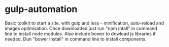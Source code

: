 # gulp-automation
Basic toolkit to start a site.
with gulp and less - minification, auto-reload and images optimisation. 
Once downloaded just run "npm intall" in command line to install node modules.
Also include bower to dowload js libraries if needed. Dun "bower install" in command line to install components.
